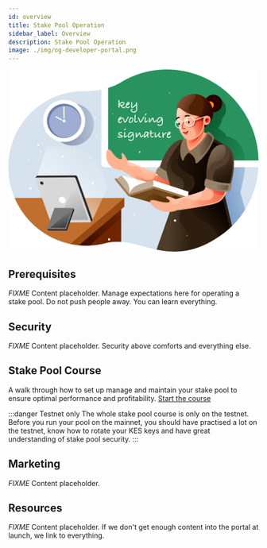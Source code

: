 ```yaml
---
id: overview
title: Stake Pool Operation
sidebar_label: Overview
description: Stake Pool Operation
image: ./img/og-developer-portal.png
---
```


![img](../../static/img/card-stake-pool-course.svg)

## Prerequisites 
*FIXME* Content placeholder. Manage expectations here for operating a stake pool. Do not push people away. You can learn everything.

## Security
*FIXME* Content placeholder. Security above comforts and everything else.

## Stake Pool Course
A walk through how to set up manage and maintain your stake pool to ensure optimal performance and profitability.
[Start the course](../stake-pool-course/overview)
 
:::danger Testnet only
The whole stake pool course is only on the testnet. Before you run your pool on the mainnet, you should have practised a lot on the testnet, know how to rotate your KES keys and have great understanding of stake pool security.
:::

## Marketing
*FIXME* Content placeholder.

## Resources
*FIXME* Content placeholder. If we don't get enough content into the portal at launch, we link to everything.